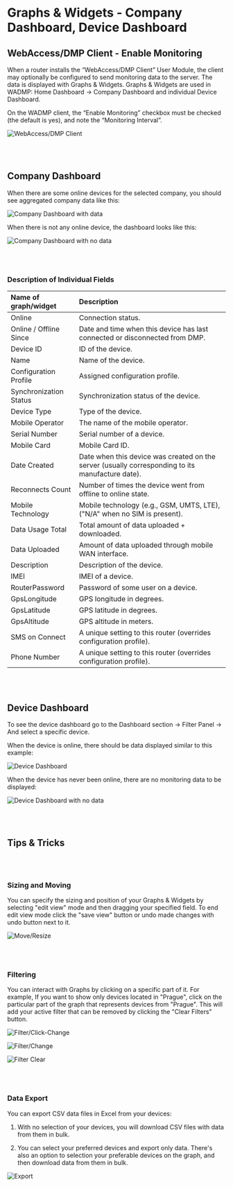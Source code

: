 # Graphs & Widgets - Company Dashboard, Device Dashboard

## WebAccess/DMP Client - Enable Monitoring

When a router installs the “WebAccess/DMP Client” User Module, the client may optionally be configured to send monitoring data to the server. The data is displayed with Graphs & Widgets. Graphs & Widgets are used in WADMP: Home Dashboard → Company Dashboard and individual Device Dashboard.

On the WADMP client, the “Enable Monitoring” checkbox must be checked (the default is yes), and note the “Monitoring Interval”.

![WebAccess/DMP Client](./01client.png "WebAccess/DMP Client")


&nbsp;    
&nbsp; 
## Company Dashboard

When there are some online devices for the selected company, you should see aggregated company data like this:


![Company Dashboard with data](./03compdash.png "Company Dashboard with data")

When there is not any online device, the dashboard looks like this:

![Company Dashboard with no data](./04compdashempty.png "Company Dashboard with no data")

&nbsp;    
&nbsp; 
### Description of Individual Fields

|        Name of graph/widget         |    Description       |
| :--------------------------  | :------------------- |
| Online | Connection status. |
| Online / Offline Since | Date and time when this device has last connected or disconnected from DMP. |
| Device ID | ID of the device. |
| Name | Name of the device. |
| Configuration Profile | Assigned configuration profile. |
| Synchronization Status | Synchronization status of the device. |
| Device Type | Type of the device. |
| Mobile Operator | The name of the mobile operator. |
| Serial Number | Serial number of a device. |
| Mobile Card | Mobile Card ID. |
| Date Created | Date when this device was created on the server (usually corresponding to its manufacture date). |
| Reconnects Count | Number of times the device went from offline to online state. |
| Mobile Technology | Mobile technology (e.g., GSM, UMTS, LTE), ("N/A" when no SIM is present). |
| Data Usage Total | Total amount of data uploaded + downloaded. |
| Data Uploaded | Amount of data uploaded through mobile WAN interface. |
| Description | Description of the device. |
| IMEI | IMEI of a device. |
| RouterPassword | Password of some user on a device. |
| GpsLongitude | GPS longitude in degrees. |
| GpsLatitude | GPS latitude in degrees. |
| GpsAltitude | GPS altitude in meters. |
| SMS on Connect | A unique setting to this router (overrides configuration profile). |
| Phone Number | A unique setting to this router (overrides configuration profile). |

&nbsp;    
&nbsp; 
## Device Dashboard

To see the device dashboard go to the Dashboard section → Filter Panel → And select a specific device.

When the device is online, there should be data displayed similar to this example:

![Device Dashboard](./05dev1.png "Device Dashboard")



When the device has never been online, there are no monitoring data to be displayed:

![Device Dashboard with no data](./06devnodata.png "Device Dashboard with no data")

&nbsp;    
&nbsp; 
## Tips & Tricks

&nbsp;    
&nbsp; 
### Sizing and Moving

You can specify the sizing and position of your Graphs & Widgets by selecting "edit view" mode and then dragging your specified field. To end edit view mode click the "save view" button or undo made changes with undo button next to it.

![Move/Resize](./move_resize.png "Move/Resize")

&nbsp;    
&nbsp; 
### Filtering

You can interact with Graphs by clicking on a specific part of it. For example, If you want to show only devices located in "Prague", click on the particular part of the graph that represents devices from "Prague". This will add your active filter that can be removed by clicking the "Clear Filters" button.

![Filter/Click-Change](./filter_click-change.png "Filter/Click-Change")

![Filter/Change](./filter_change.png "Filter/Change")

![Filter Clear](./clear_filter.png "Filter Clear")

&nbsp;    
&nbsp; 
### Data Export

You can export CSV data files in Excel from your devices:

1. With no selection of your devices, you will download CSV files with data from them in bulk.

2. You can select your preferred devices and export only data. There's also an option to selection your preferable devices on the graph, and then download data from them in bulk.

![Export](./export.png "Export")